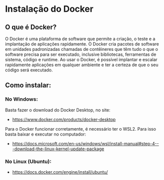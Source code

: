 # Instalação do Docker 

## O que é Docker? 

O Docker é uma plataforma de software que permite a criação, o teste e a implantação de aplicações rapidamente. O Docker cria pacotes de software 
em unidades padronizadas chamadas de contêineres que têm tudo o que o software precisa para ser executado, inclusive bibliotecas, ferramentas de sistema, 
código e runtime. Ao usar o Docker, é possível implantar e escalar rapidamente aplicações em qualquer ambiente e ter a certeza de que o seu código será executado.

## Como instalar: 

### No Windows:
Basta fazer o download do Docker Desktop, no site: 
 - https://www.docker.com/products/docker-desktop

Para o Docker funcionar corretamente, é necessário ter o WSL2. Para isso basta baixar e executar no computador: 
 - https://docs.microsoft.com/en-us/windows/wsl/install-manual#step-4---download-the-linux-kernel-update-package

### No Linux (Ubuntu): 

- https://docs.docker.com/engine/install/ubuntu/